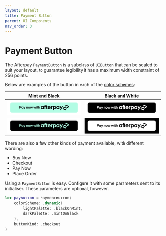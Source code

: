 ```yaml
---
layout: default
title: Payment Button
parent: UI Components
nav_order: 3
---
```


# Payment Button

The Afterpay `PaymentButton` is a subclass of `UIButton` that can be scaled to suit your layout, to guarantee legibility it has a maximum width constraint of 256 points.

Below are examples of the button in each of the [color schemes](../#color-schemes):

| Mint and Black | Black and White |
| -- | -- |
| ![Black on Mint button][button-black-on-mint] | ![White on Black button][button-white-on-black] |
| ![Mint on Black button][button-mint-on-black] | ![Black on White button][button-black-on-white] |

There are also a few other kinds of payment available, with different wording:

* Buy Now
* Checkout
* Pay Now
* Place Order

Using a `PaymentButton` is easy. Configure it with some parameters sent to its initialiser. These parameters are optional, however.

```swift
let payButton = PaymentButton(
    colorScheme: .dynamic(
        lightPalette: .blackOnMint,
        darkPalette: .mintOnBlack
    ),
    buttonKind: .checkout
)
```

[button-black-on-mint]: ../images/button_black_on_mint.png
[button-mint-on-black]: ../images/button_mint_on_black.png
[button-white-on-black]: ../images/button_white_on_black.png
[button-black-on-white]: ../images/button_black_on_white.png
